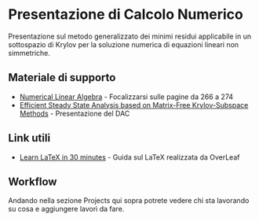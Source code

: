 # Presentazione di Calcolo Numerico
Presentazione sul metodo generalizzato dei minimi residui applicabile in un sottospazio di Krylov per la soluzione numerica di equazioni lineari non simmetriche.

## Materiale di supporto
* [Numerical Linear Algebra](https://www.overleaf.com/learn/latex/Learn_LaTeX_in_30_minutes) - Focalizzarsi sulle pagine da 266 a 274
* [Efficient Steady State Analysis based on Matrix-Free Krylov-Subspace Methods](https://www.overleaf.com/learn/latex/Learn_LaTeX_in_30_minutes) - Presentazione del DAC

## Link utili
* [Learn LaTeX in 30 minutes](https://www.overleaf.com/learn/latex/Learn_LaTeX_in_30_minutes) - Guida sul LaTeX realizzata da OverLeaf

## Workflow
Andando nella sezione Projects qui sopra potrete vedere chi sta lavorando su cosa e aggiungere lavori da fare.
